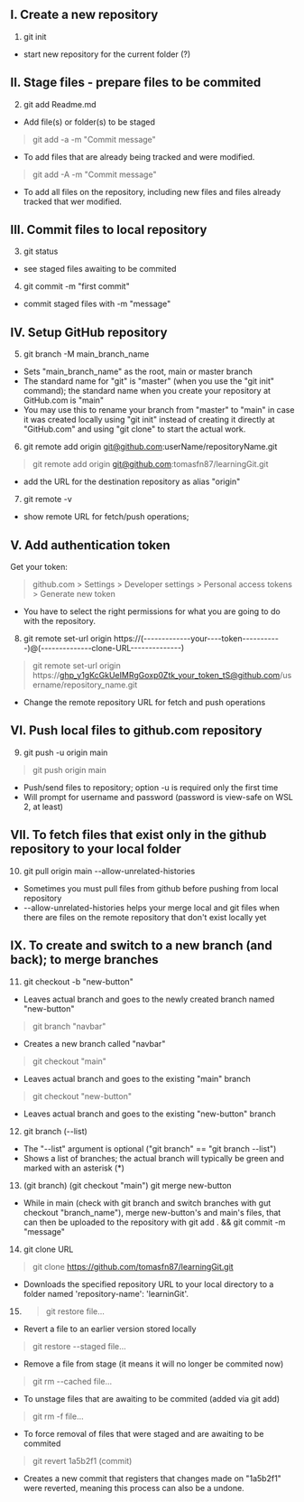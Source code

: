 I. Create a new repository
--------------------------
1) git init
 * start new repository for the current folder (?)

II. Stage files - prepare files to be commited
----------------------------------------------
2) git add Readme.md
 * Add file(s) or folder(s) to be staged

 > git add -a -m "Commit message"
 * To add files that are already being tracked and were modified.

 > git add -A -m "Commit message"
 * To add all files on the repository, including new files and files already tracked that wer modified.

III. Commit files to local repository
-------------------------------------
3) git status
 * see staged files awaiting to be commited

4) git commit -m "first commit"
 * commit staged files with -m "message"

IV. Setup GitHub repository
---------------------------
5) git branch -M main_branch_name
 * Sets "main_branch_name" as the root, main or master branch
 * The standard name for "git" is "master" (when you use the "git init" command); the standard name when you create your repository at GitHub.com is "main"
 * You may use this to rename your branch from "master" to "main" in case it was created locally using "git init" instead of creating it directly at "GitHub.com" and using "git clone" to start the actual work.

6) git remote add origin git@github.com:userName/repositoryName.git
 > git remote add origin git@github.com:tomasfn87/learningGit.git
 * add the URL for the destination repository as alias "origin"

7) git remote -v
 * show remote URL for fetch/push operations;

V. Add authentication token
---------------------------
Get your token:
> github.com > Settings > Developer settings > Personal access tokens > Generate new token

* You have to select the right permissions for what you are going to do with the repository.
8) git remote set-url origin https://(-------------your----token-----------)@(--------------clone-URL--------------)

 > git remote set-url origin https://ghp_y1gKcGkUeIMRgGoxp0Ztk_your_token_tS@github.com/username/repository_name.git
 * Change the remote repository URL for fetch and push operations

VI. Push local files to github.com repository
---------------------------------------------
9) git push -u origin main
 > git push origin main
 * Push/send files to repository; option -u is required only the first time
 * Will prompt for username and password (password is view-safe on WSL 2, at least)

VII. To fetch files that exist only in the github repository to your local folder
----------------------------------------------------------------------------------
10) git pull origin main --allow-unrelated-histories
 * Sometimes you must pull files from github before pushing from local repository
 * --allow-unrelated-histories helps your merge local and git files when there are files on the remote repository that don't exist locally yet

IX. To create and switch to a new branch (and back); to merge branches
-------------------------------------------------------------------------
11) git checkout -b "new-button"
 * Leaves actual branch and goes to the newly created branch named "new-button"

 > git branch "navbar"
 * Creates a new branch called "navbar"

 > git checkout "main"
 * Leaves actual branch and goes to the existing "main" branch

 > git checkout "new-button"
 * Leaves actual branch and goes to the existing "new-button" branch

12) git branch (--list) 
 * The "--list" argument is optional ("git branch" == "git branch --list")
 * Shows a list of branches; the actual branch will typically be green and marked with an asterisk (*)

13) (git branch) (git checkout "main") git merge new-button
 * While in main (check with git branch and switch branches with gut checkout "branch_name"), merge new-button's and main's files, that can then be uploaded to the repository with git add . && git commit -m "message"

14) git clone URL
  > git clone https://github.com/tomasfn87/learningGit.git

 * Downloads the specified repository URL to your local directory to a folder named 'repository-name': 'learninGit'.

 15) > git restore file... 
   * Revert a file to an earlier version stored locally

   > git restore --staged file...
   * Remove a file from stage (it means it will no longer be commited now)

   > git rm --cached file...
   * To unstage files that are awaiting to be commited (added via git add)
   
   > git rm -f file...
   * To force removal of files that were staged and are awaiting to be commited
   
   > git revert 1a5b2f1 (commit)
   * Creates a new commit that registers that changes made on "1a5b2f1" were reverted, meaning this process can also be a undone.